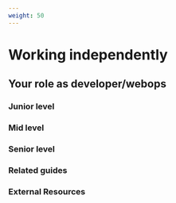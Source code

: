 ```yaml
---
weight: 50
---
```


# Working independently

## Your role as developer/webops

### Junior level

### Mid level

### Senior level

### Related guides

### External Resources

